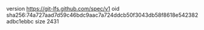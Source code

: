 version https://git-lfs.github.com/spec/v1
oid sha256:74a727aad7d59c46bdc9aac7a724ddcb50f3043db58f8618e542382adbc1ebbc
size 2431
